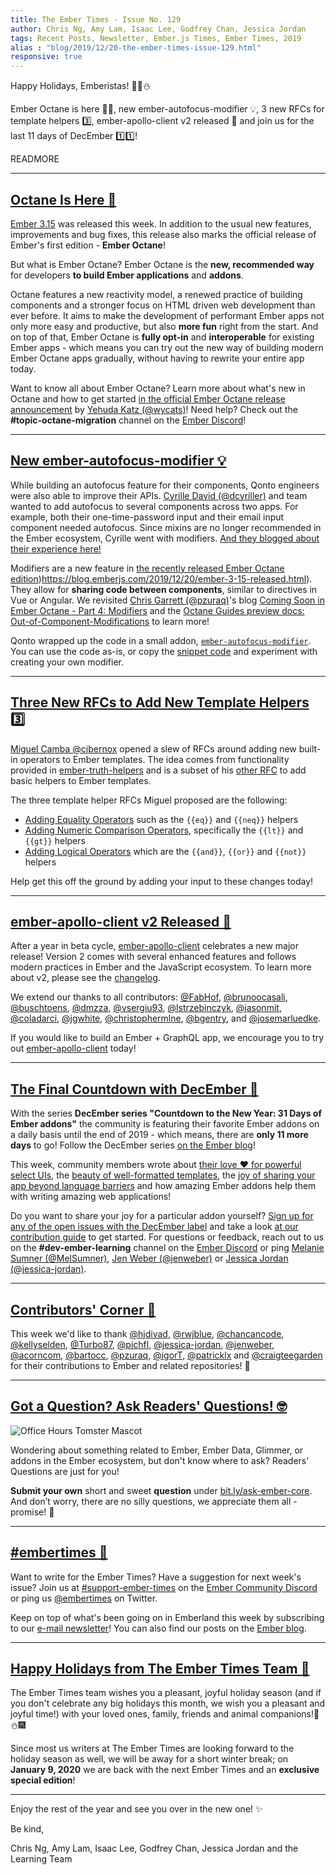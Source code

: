 ```yaml
---
title: The Ember Times - Issue No. 129
author: Chris Ng, Amy Lam, Isaac Lee, Godfrey Chan, Jessica Jordan
tags: Recent Posts, Newsletter, Ember.js Times, Ember Times, 2019
alias : "blog/2019/12/20-the-ember-times-issue-129.html"
responsive: true
---
```


Happy Holidays, Emberistas! 🐹🌲⛄️

Ember Octane is here 🐹🎉,
new ember-autofocus-modifier 💡,
3 new RFCs for template helpers 3️⃣,
ember-apollo-client v2 released 🎉
and join us for the last 11 days of DecEmber 1️⃣1️⃣!

READMORE

---

## [Octane Is Here 🎉](https://blog.emberjs.com/2019/12/20/octane-is-here.html)

[Ember 3.15](https://blog.emberjs.com/2019/12/20/ember-3-15-released.html) was released this week. In addition to the usual new features, improvements and bug fixes, this release also marks the official release of Ember's first edition - **Ember Octane**!

<!--alex ignore easy-->
But what is Ember Octane? Ember Octane is the **new, recommended way** for developers **to build Ember applications** and **addons**.

Octane features a new reactivity model, a renewed practice of building components and a stronger focus on HTML driven web development than ever before. It aims to make the development of performant Ember apps not only more easy and productive, but also **more fun** right from the start. And on top of that, Ember Octane is **fully opt-in** and **interoperable** for existing Ember apps - which means you can try out the new way of building modern Ember Octane apps gradually, without having to rewrite your entire app today.

Want to know all about Ember Octane? Learn more about what's new in Octane and how to get started [in the official Ember Octane release announcement](https://blog.emberjs.com/2019/12/20/octane-is-here.html) by [Yehuda Katz (@wycats)](https://github.com/wycats)! Need help? Check out the **#topic-octane-migration** channel on the [Ember Discord](https://discordapp.com/invite/emberjs)!

---

## [New ember-autofocus-modifier 💡](https://medium.com/qonto-engineering/autofocus-modifier-improving-our-component-apis-fd589b98f4e)

While building an autofocus feature for their components, Qonto engineers were also able to improve their APIs. [Cyrille David (@dcyriller)](https://github.com/dcyriller) and team wanted to add autofocus to several components across two apps. For example, both their one-time-password input and their email input component needed autofocus. Since mixins are no longer recommended in the Ember ecosystem, Cyrille went with modifiers. [And they blogged about their experience here!](https://medium.com/qonto-engineering/autofocus-modifier-improving-our-component-apis-fd589b98f4e)

Modifiers are a new feature in [the recently released Ember Octane edition](https://blog.emberjs.com/2019/12/20/ember-3-15-released.html))https://blog.emberjs.com/2019/12/20/ember-3-15-released.html). They allow for **sharing code between components**, similar to directives in Vue or Angular. We revisited [Chris Garrett (@pzuraq)](https://github.com/pzuraq)'s blog [Coming Soon in Ember Octane - Part 4: Modifiers](https://blog.emberjs.com/2019/03/06/coming-soon-in-ember-octane-part-4.html) and the [Octane Guides preview docs: Out-of-Component-Modifications](https://octane-guides-preview.emberjs.com/release/components/template-lifecycle-dom-and-modifiers/#toc_out-of-component-modifications) to learn more!

Qonto wrapped up the code in a small addon, [`ember-autofocus-modifier`](https://github.com/qonto/ember-autofocus-modifier). You can use the code as-is, or copy the [snippet code](https://github.com/qonto/ember-autofocus-modifier/blob/v0.0.1/addon/modifiers/autofocus.js) and experiment with creating your own modifier.

---

## [Three New RFCs to Add New Template Helpers 3️⃣](https://github.com/emberjs/rfcs/pulls?utf8=%E2%9C%93&q=is%3Aopen+is%3Apr+author%3Acibernox+templates)

[Miguel Camba @cibernox](https://github.com/cibernox) opened a slew of RFCs around adding new built-in operators to Ember templates. The idea comes from functionality provided in [ember-truth-helpers](https://github.com/jmurphyau/ember-truth-helpers) and is a subset of his [other RFC](https://github.com/emberjs/rfcs/pull/388) to add basic helpers to Ember templates.

The three template helper RFCs Miguel proposed are the following:

- [Adding Equality Operators](https://github.com/emberjs/rfcs/pull/560) such as the `{{eq}}` and `{{neq}}` helpers
- [Adding Numeric Comparison Operators](https://github.com/emberjs/rfcs/pull/561), specifically the `{{lt}}` and `{{gt}}` helpers
- [Adding Logical Operators](https://github.com/emberjs/rfcs/pull/562) which are the `{{and}}`, `{{or}}` and `{{not}}` helpers

Help get this off the ground by adding your input to these changes today!

---

## [ember-apollo-client v2 Released 🎉](https://twitter.com/josemarluedke/status/1204908862676975617)

After a year in beta cycle, [ember-apollo-client](https://github.com/ember-graphql/ember-apollo-client/) celebrates a new major release! Version 2 comes with several enhanced features and follows modern practices in Ember and the JavaScript ecosystem. To learn more about v2, please see the [changelog](https://github.com/ember-graphql/ember-apollo-client/releases/tag/v2.0.0).

We extend our thanks to all contributors: [@FabHof](https://github.com/FabHof), [@brunoocasali](https://github.com/brunoocasali), [@buschtoens](https://github.com/buschtoens), [@dmzza](https://github.com/dmzza), [@vsergiu93](https://github.com/vsergiu93), [@lstrzebinczyk](https://github.com/lstrzebinczyk), [@jasonmit](https://github.com/jasonmit), [@coladarci](https://github.com/coladarci), [@jgwhite](https://github.com/jgwhite), [@christophermlne](https://github.com/christophermlne), [@bgentry](https://github.com/bgentry), and [@josemarluedke](https://github.com/josemarluedke).

If you would like to build an Ember + GraphQL app, we encourage you to try out [ember-apollo-client](https://github.com/ember-graphql/ember-apollo-client) today!

---

## [The Final Countdown with DecEmber 📆](https://blog.emberjs.com/tags/december.html)

With the series **DecEmber series "Countdown to the New Year: 31 Days of Ember addons"** the community is featuring their favorite
Ember addons on a daily basis until the end of 2019 - which means, there are **only 11 more days** to go! Follow the DecEmber series [on the Ember blog](https://blog.emberjs.com/tags/december.html)!

This week, community members wrote about [their love ❤️ for powerful select UIs](https://blog.emberjs.com/2019/12/14/countdown-to-the-new-year-ember-power-select.html), the [beauty of well-formatted templates](https://blog.emberjs.com/2019/12/19/countdown-to-the-new-year-ember-template-lint.html), the [joy of sharing your app beyond language barriers](https://blog.emberjs.com/2019/12/16/countdown-to-the-new-year-2019-ember-intl.html) and how amazing Ember addons help them with writing amazing web applications!

Do you want to share your joy for a particular addon yourself? [Sign up for any of the open issues with the DecEmber label](https://github.com/ember-learn/ember-blog/labels/decEmber) and take a look [at our contribution guide](https://github.com/ember-learn/ember-blog/blob/master/source/december-2019-instructions.md) to get started. For questions or feedback, reach out to us on the **#dev-ember-learning** channel on the [Ember Discord](https://discordapp.com/invite/emberjs) or ping [Melanie Sumner (@MelSumner)](https://github.com/MelSumner), [Jen Weber (@jenweber)](https://github.com/jenweber) or [Jessica Jordan (@jessica-jordan)](https://github.com/jessica-jordan).

---

## [Contributors' Corner 👏](https://guides.emberjs.com/release/contributing/repositories/)

<p>This week we'd like to thank <a href="https://github.com/hjdivad" target="gh-user">@hjdivad</a>, <a href="https://github.com/rwjblue" target="gh-user">@rwjblue</a>, <a href="https://github.com/chancancode" target="gh-user">@chancancode</a>, <a href="https://github.com/kellyselden" target="gh-user">@kellyselden</a>, <a href="https://github.com/Turbo87" target="gh-user">@Turbo87</a>, <a href="https://github.com/pichfl" target="gh-user">@pichfl</a>, <a href="https://github.com/jessica-jordan" target="gh-user">@jessica-jordan</a>, <a href="https://github.com/jenweber" target="gh-user">@jenweber</a>, <a href="https://github.com/acorncom" target="gh-user">@acorncom</a>, <a href="https://github.com/bartocc" target="gh-user">@bartocc</a>, <a href="https://github.com/pzuraq" target="gh-user">@pzuraq</a>, <a href="https://github.com/igorT" target="gh-user">@igorT</a>, <a href="https://github.com/patricklx" target="gh-user">@patricklx</a> and <a href="https://github.com/craigteegarden" target="gh-user">@craigteegarden</a>  for their contributions to Ember and related repositories! 💖</p>

---

## [Got a Question? Ask Readers' Questions! 🤓](https://docs.google.com/forms/d/e/1FAIpQLScqu7Lw_9cIkRtAiXKitgkAo4xX_pV1pdCfMJgIr6Py1V-9Og/viewform)

<div class="blog-row">
  <img class="float-right small transparent padded" alt="Office Hours Tomster Mascot" title="Readers' Questions" src="/images/tomsters/officehours.png" />

  <p>Wondering about something related to Ember, Ember Data, Glimmer, or addons in the Ember ecosystem, but don't know where to ask? Readers’ Questions are just for you!</p>

  <p><strong>Submit your own</strong> short and sweet <strong>question</strong> under <a href="https://bit.ly/ask-ember-core" target="rq">bit.ly/ask-ember-core</a>. And don’t worry, there are no silly questions, we appreciate them all - promise! 🤞</p>
</div>

---

## [#embertimes 📰](https://blog.emberjs.com/tags/newsletter.html)

Want to write for the Ember Times? Have a suggestion for next week's issue? Join us at [#support-ember-times](https://discordapp.com/channels/480462759797063690/485450546887786506) on the [Ember Community Discord](https://discordapp.com/invite/zT3asNS) or ping us [@embertimes](https://twitter.com/embertimes) on Twitter.

Keep on top of what's been going on in Emberland this week by subscribing to our [e-mail newsletter](https://the-emberjs-times.ongoodbits.com/)! You can also find our posts on the [Ember blog](https://emberjs.com/blog/tags/newsletter.html).

---


## [Happy Holidays from The Ember Times Team 🐹](https://blog.emberjs.com/tags/newsletter)

The Ember Times team wishes you a pleasant, joyful holiday season (and if you don't celebrate any big holidays this month, we wish you a pleasant and joyful time!) with your loved ones, family, friends and animal companions!🌲⛄️🎆

<!--alex ignore special-->
Since most us writers at The Ember Times are looking forward to the holiday season as well, we will be away for a short winter break; on **January 9, 2020** we are back with the next Ember Times and an **exclusive special edition**!

---

Enjoy the rest of the year and see you over in the new one! ✨

Be kind,

Chris Ng, Amy Lam, Isaac Lee, Godfrey Chan, Jessica Jordan and the Learning Team
